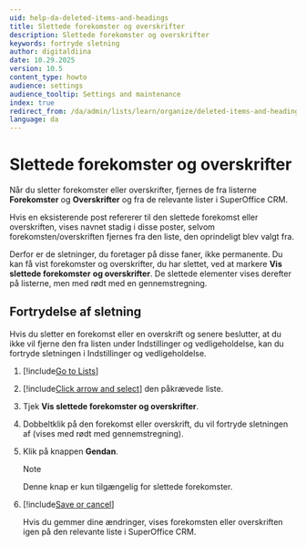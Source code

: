 ```yaml
---
uid: help-da-deleted-items-and-headings
title: Slettede forekomster og overskrifter
description: Slettede forekomster og overskrifter
keywords: fortryde sletning
author: digitaldiina
date: 10.29.2025
version: 10.5
content_type: howto
audience: settings
audience_tooltip: Settings and maintenance
index: true
redirect_from: /da/admin/lists/learn/organize/deleted-items-and-headings
language: da
---
```


# Slettede forekomster og overskrifter

Når du sletter forekomster eller overskrifter, fjernes de fra listerne **Forekomster** og **Overskrifter** og fra de relevante lister i SuperOffice CRM.

Hvis en eksisterende post refererer til den slettede forekomst eller overskriften, vises navnet stadig i disse poster, selvom forekomsten/overskriften fjernes fra den liste, den oprindeligt blev valgt fra.

Derfor er de sletninger, du foretager på disse faner, ikke permanente. Du kan få vist forekomster og overskrifter, du har slettet, ved at markere **Vis slettede forekomster** **og overskrifter**. De slettede elementer vises derefter på listerne, men med rødt med en gennemstregning.

## Fortrydelse af sletning

Hvis du sletter en forekomst eller en overskrift og senere beslutter, at du ikke vil fjerne den fra listen under Indstillinger og vedligeholdelse, kan du fortryde sletningen i Indstillinger og vedligeholdelse.

1. [!include[Go to Lists](learn/includes/goto-lists.md)]

2. [!include[Click arrow and select](learn/includes/expand-list.md)] den påkrævede liste.

3. Tjek **Vis slettede forekomster og overskrifter**.

4. Dobbeltklik på den forekomst eller overskrift, du vil fortryde sletningen af (vises med rødt med gennemstregning).

5. Klik på knappen **Gendan**.

    > [!NOTE]
    > Denne knap er kun tilgængelig for slettede forekomster.

6. [!include[Save or cancel](learn/includes/save-or-cancel.md)]

    Hvis du gemmer dine ændringer, vises forekomsten eller overskriften igen på den relevante liste i SuperOffice CRM.

<!-- Referenced links -->

<!-- Referenced images -->
